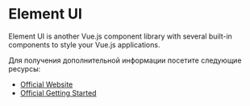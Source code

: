 # Element UI

Element UI is another Vue.js component library with several built-in components to style your Vue.js applications.

Для получения дополнительной информации посетите следующие ресурсы:

- [Official Website](https://element-plus.org/en-US/)
- [Official Getting Started](https://element-plus.org/en-US/guide/design.html)
